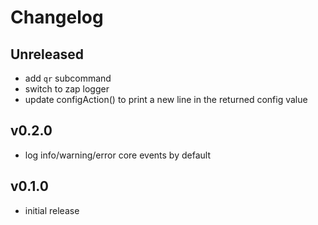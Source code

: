 # Changelog

## Unreleased

- add `qr` subcommand
- switch to zap logger
- update configAction() to print a new line in the returned config value

## v0.2.0

- log info/warning/error core events by default

## v0.1.0

- initial release
